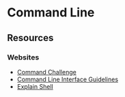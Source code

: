 # Command Line

## Resources

### Websites

* [Command Challenge](https://cmdchallenge.com/)
* [Command Line Interface Guidelines](https://clig.dev/)
* [Explain Shell](https://explainshell.com/#)

